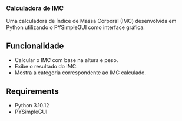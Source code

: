 ### Calculadora de IMC
Uma calculadora de Índice de Massa Corporal (IMC) desenvolvida em Python utilizando o PYSimpleGUI como interface gráfica.

## Funcionalidade
* Calcular o IMC com base na altura e peso.
* Exibe o resultado do IMC.
* Mostra a categoria correspondente  ao IMC calculado.

## Requirements
* Python 3.10.12
* PYSimpleGUI
